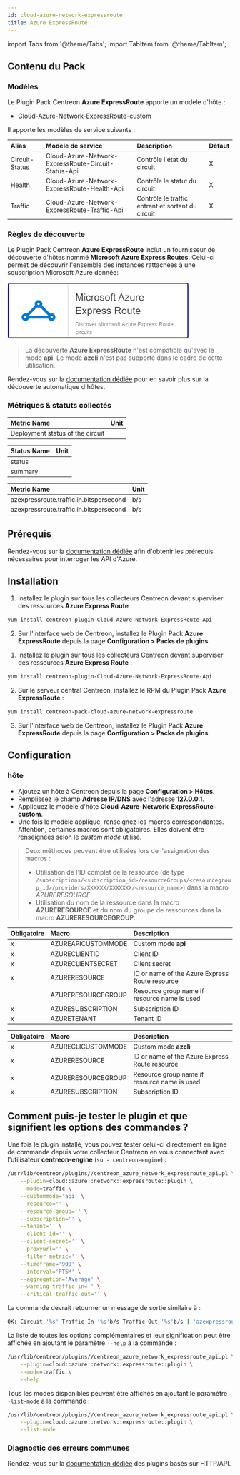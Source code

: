 ```yaml
---
id: cloud-azure-network-expressroute
title: Azure ExpressRoute
---
```

import Tabs from '@theme/Tabs';
import TabItem from '@theme/TabItem';


## Contenu du Pack

### Modèles

Le Plugin Pack Centreon **Azure ExpressRoute** apporte un modèle d'hôte :

* Cloud-Azure-Network-ExpressRoute-custom

Il apporte les modèles de service suivants :

| Alias          | Modèle de service                                   | Description                                       | Défaut |
|:---------------|:----------------------------------------------------|:--------------------------------------------------|:-------|
| Circuit-Status | Cloud-Azure-Network-ExpressRoute-Circuit-Status-Api | Contrôle l'état du circuit                        | X      |
| Health         | Cloud-Azure-Network-ExpressRoute-Health-Api         | Contrôle le statut du circuit                     | X      |
| Traffic        | Cloud-Azure-Network-ExpressRoute-Traffic-Api        | Contrôle le traffic entrant et sortant du circuit | X      |

### Règles de découverte

Le Plugin Pack Centreon **Azure ExpressRoute** inclut un fournisseur de découverte
d'hôtes nommé **Microsoft Azure Express Routes**. Celui-ci permet de découvrir l'ensemble des instances
rattachées à une souscription Microsoft Azure donnée:

![image](../../../assets/integrations/plugin-packs/procedures/cloud-azure-network-expressroute-provider.png)

> La découverte **Azure ExpressRoute** n'est compatible qu'avec le mode **api**. Le mode **azcli** n'est pas supporté dans le cadre
> de cette utilisation.

Rendez-vous sur la [documentation dédiée](/docs/monitoring/discovery/hosts-discovery)
pour en savoir plus sur la découverte automatique d'hôtes.

### Métriques & statuts collectés

<Tabs groupId="sync">
<TabItem value="Circuit-Status" label="Circuit-Status">

| Metric Name                         | Unit |
|:------------------------------------|:-----|
| Deployment status of the circuit    |      |

</TabItem>
<TabItem value="Health" label="Health">

| Status Name | Unit |
|:------------|------|
| status      |      |
| summary     |      |

</TabItem>
<TabItem value="Traffic" label="Traffic">

| Metric Name                             | Unit  |
|:----------------------------------------|:------|
| azexpressroute.traffic.in.bitspersecond | b/s   |
| azexpressroute.traffic.in.bitspersecond | b/s   |

</TabItem>
</Tabs>

## Prérequis

Rendez-vous sur la [documentation dédiée](../getting-started/how-to-guides/azure-credential-configuration.md) afin d'obtenir les prérequis nécessaires pour interroger les API d'Azure.

## Installation

<Tabs groupId="sync">
<TabItem value="Online License" label="Online License">

1. Installez le plugin sur tous les collecteurs Centreon devant superviser des ressources **Azure Express Route** :

```bash
yum install centreon-plugin-Cloud-Azure-Network-ExpressRoute-Api
```

2. Sur l'interface web de Centreon, installez le Plugin Pack **Azure ExpressRoute** depuis la page **Configuration > Packs de plugins**.

</TabItem>
<TabItem value="Offline License" label="Offline License">

1. Installez le plugin sur tous les collecteurs Centreon devant superviser des ressources **Azure Express Route** :

```bash
yum install centreon-plugin-Cloud-Azure-Network-ExpressRoute-Api
```

2. Sur le serveur central Centreon, installez le RPM du Plugin Pack **Azure ExpressRoute** :

```bash
yum install centreon-pack-cloud-azure-network-expressroute
```

3. Sur l'interface web de Centreon, installez le Plugin Pack **Azure ExpressRoute** depuis la page **Configuration > Packs de plugins**.

</TabItem>
</Tabs>

## Configuration

### hôte

* Ajoutez un hôte à Centreon depuis la page **Configuration > Hôtes**.
* Remplissez le champ **Adresse IP/DNS** avec l'adresse **127.0.0.1**.
* Appliquez le modèle d'hôte **Cloud-Azure-Network-ExpressRoute-custom**.
* Une fois le modèle appliqué, renseignez les macros correspondantes. Attention, certaines macros sont obligatoires. Elles doivent être renseignées selon le *custom mode* utilisé.

> Deux méthodes peuvent être utilisées lors de l'assignation des macros :
>
> * Utilisation de l'ID complet de la ressource (de type `/subscriptions/<subscription_id>/resourceGroups/<resourcegroup_id>/providers/XXXXXX/XXXXXXX/<resource_name>`) dans la macro *AZURERESOURCE*.
> * Utilisation du nom de la ressource dans la macro **AZURERESOURCE** et du nom du groupe de ressources dans la macro **AZURERESOURCEGROUP**.

<Tabs groupId="sync">
<TabItem value="Azure Monitor API" label="Azure Monitor API">

| Obligatoire | Macro              | Description                                    |
|:------------|:-------------------|:-----------------------------------------------|
|     x       | AZUREAPICUSTOMMODE | Custom mode **api**                            |
|     x       | AZURECLIENTID      | Client ID                                      |
|     x       | AZURECLIENTSECRET  | Client secret                                  |
|     x       | AZURERESOURCE      | ID or name of the Azure Express Route resource |
|             | AZURERESOURCEGROUP | Resource group name if resource name is used   |
|     x       | AZURESUBSCRIPTION  | Subscription ID                                |
|     x       | AZURETENANT        | Tenant ID                                      |

</TabItem>
<TabItem value="Azure AZ CLI" label="Azure AZ CLI">

| Obligatoire | Macro              | Description                                    |
|:------------|:-------------------|:-----------------------------------------------|
|     x       | AZURECLICUSTOMMODE | Custom mode **azcli**                          |
|     x       | AZURERESOURCE      | ID or name of the Azure Express Route resource |
|     x       | AZURERESOURCEGROUP | Resource group name if resource name is used   |
|     x       | AZURESUBSCRIPTION  | Subscription ID                                |

</TabItem>
</Tabs>

## Comment puis-je tester le plugin et que signifient les options des commandes ?

Une fois le plugin installé, vous pouvez tester celui-ci directement en ligne
de commande depuis votre collecteur Centreon en vous connectant avec
l'utilisateur **centreon-engine** (`su - centreon-engine`) :

```bash
/usr/lib/centreon/plugins//centreon_azure_network_expressroute_api.pl \
    --plugin=cloud::azure::network::expressroute::plugin \
    --mode=traffic \
    --custommode='api' \
    --resource='' \
    --resource-group='' \
    --subscription='' \
    --tenant='' \
    --client-id='' \
    --client-secret='' \
    --proxyurl='' \
    --filter-metric='' \
    --timeframe='900' \
    --interval='PT5M' \
    --aggregation='Average' \
    --warning-traffic-in='' \
    --critical-traffic-out='' \
```

La commande devrait retourner un message de sortie similaire à :

```bash
OK: Circuit '%s' Traffic In '%s'b/s Traffic Out '%s'b/s | 'azexpressroute.traffic.in.bitspersecond'=9000b/s;;;0; 'azexpressroute.traffic.in.bitspersecond'=9000b/s;;;0;
```

La liste de toutes les options complémentaires et leur signification peut être
affichée en ajoutant le paramètre `--help` à la commande :

```bash
/usr/lib/centreon/plugins//centreon_azure_network_expressroute_api.pl \
    --plugin=cloud::azure::network::expressroute::plugin \
    --mode=traffic \
    --help
```

Tous les modes disponibles peuvent être affichés en ajoutant le paramètre
`--list-mode` à la commande :

```bash
/usr/lib/centreon/plugins//centreon_azure_network_expressroute_api.pl \
    --plugin=cloud::azure::network::expressroute::plugin \
    --list-mode
```

### Diagnostic des erreurs communes

Rendez-vous sur la [documentation dédiée](../getting-started/how-to-guides/troubleshooting-plugins.md#http-and-api-checks)
des plugins basés sur HTTP/API.